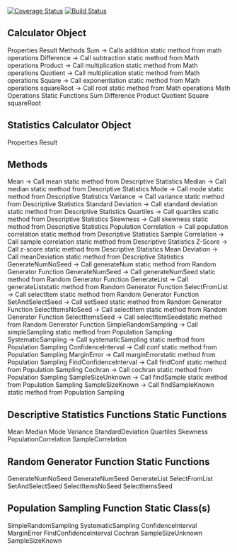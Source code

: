[![Coverage Status](https://coveralls.io/repos/github/cjl72/calculator219/badge.svg?branch=master)](https://coveralls.io/github/cjl72/calculator219?branch=master)
[![Build Status](https://www.travis-ci.com/cjl72/calculator219.svg?branch=master)](https://www.travis-ci.com/cjl72/calculator219)

## Calculator Object
Properties 
    Result
Methods
    Sum -> Calls addition static method from math operations
    Difference -> Call subtraction static method from Math operations
    Product -> Call multiplication static method from Math operations
        Quotient -> Call multiplication static method from Math operations
        Square -> Call exponentiation static method from Math operations
        squareRoot -> Call root static method from Math operations
Math Operations Static Functions
    Sum
    Difference
    Product 
    Quotient
    Square
    squareRoot

## Statistics Calculator Object
Properties
    Result
## Methods
Mean -> Call mean static method from Descriptive Statistics
Median -> Call median static method from Descriptive Statistics
Mode -> Call mode static method from Descriptive Statistics
Variance -> Call variance static method from Descriptive Statistics
Standard Deviation -> Call standard deviation static method from Descriptive Statistics 
Quartiles -> Call quartiles static method from Descriptive Statistics
Skewness -> Call skewness static method from Descriptive Statistics
Population Correlation -> Call population correlation static method from Descriptive Statistics
Sample Correlation -> Call sample correlation static method from Descriptive Statistics
Z-Score -> Call z-score static method from Descriptive Statistics
Mean Deviation -> Call meanDeviation static method from Descriptive Statistics
GenerateNumNoSeed -> Call generateNum static method from Random Generator Function
GenerateNumSeed -> Call generateNumSeed static method from Random Generator Function
GenerateList -> Call generateListstatic method from Random Generator Function
SelectFromList -> Call selectItem static method from Random Generator Function
SetAndSelectSeed -> Call setSeed static method from Random Generator Function
SelectItemsNoSeed -> Call selectItem static method from Random Generator Function
SelectItemsSeed -> Call selectItemSeedstatic method from Random Generator Function 
SimpleRandomSampling -> Call simpleSampling static method from Population Sampling
SystematicSampling -> Call systematicSampling static method from Population Sampling
ConfidenceInterval -> Call conf static method from Population Sampling
MarginError -> Call marginErrorstatic method from Population Sampling
FindConfidenceInterval -> Call findConf static method from Population Sampling
Cochran -> Call cochran static method from Population Sampling
SampleSizeUnknown -> Call findSample static method from Population Sampling
SampleSizeKnown -> Call findSampleKnown static method from Population Sampling
## Descriptive Statistics Functions Static Functions
Mean
Median
Mode
Variance
StandardDeviation
Quartiles 
Skewness
PopulationCorrelation
SampleCorrelation

## Random Generator Function Static Functions
GenerateNumNoSeed
GenerateNumSeed
GenerateList
SelectFromList
SetAndSelectSeed
SelectItemsNoSeed
SelectItemsSeed

## Population Sampling Function Static Class(s)
SimpleRandomSampling
SystematicSampling
ConfidenceInterval
MarginError
FindConfidenceInterval
Cochran
SampleSizeUnknown
SampleSizeKnown

